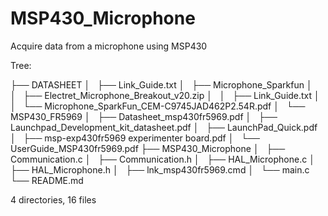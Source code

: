 # MSP430_Microphone
Acquire data from a microphone using MSP430

Tree:


├── DATASHEET
│   ├── Link_Guide.txt
│   ├── Microphone_Sparkfun
│   │   ├── Electret_Microphone_Breakout_v20.zip
│   │   ├── Link_Guide.txt
│   │   └── Microphone_SparkFun_CEM-C9745JAD462P2.54R.pdf
│   └── MSP430_FR5969
│       ├── Datasheet_msp430fr5969.pdf
│       ├── Launchpad_Development_kit_datasheet.pdf
│       ├── LaunchPad_Quick.pdf
│       ├── msp-exp430fr5969 experimenter board.pdf
│       └── UserGuide_MSP430fr5969.pdf
├── MSP430_Microphone
│   ├── Communication.c
│   ├── Communication.h
│   ├── HAL_Microphone.c
│   ├── HAL_Microphone.h
│   ├── lnk_msp430fr5969.cmd
│   └── main.c
└── README.md

4 directories, 16 files
